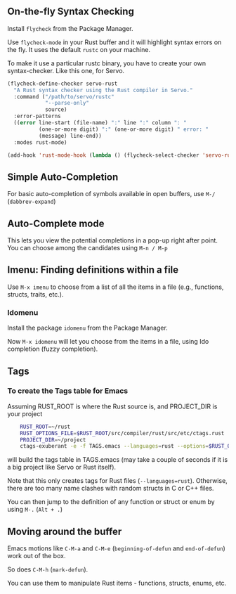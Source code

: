 ## On-the-fly Syntax Checking
Install `flycheck` from the Package Manager.

Use `flycheck-mode` in your Rust buffer and it will highlight syntax errors on the fly. It uses the default `rustc` on your machine. 

To make it use a particular rustc binary, you have to create your own syntax-checker. Like this one, for Servo.
``` lisp
(flycheck-define-checker servo-rust
  "A Rust syntax checker using the Rust compiler in Servo."
  :command ("/path/to/servo/rustc"
            "--parse-only"
            source)
  :error-patterns
  ((error line-start (file-name) ":" line ":" column ": "
          (one-or-more digit) ":" (one-or-more digit) " error: "
          (message) line-end))
  :modes rust-mode)

(add-hook 'rust-mode-hook (lambda () (flycheck-select-checker 'servo-rust)))

```

## Simple Auto-Completion
For basic auto-completion of symbols available in open buffers, use `M-/` (`dabbrev-expand`)

## Auto-Complete mode
This lets you view the potential completions in a pop-up right after point. You can choose among the candidates using `M-n / M-p`

## Imenu: Finding definitions within a file
Use `M-x imenu` to choose from a list of all the items in a file (e.g., functions, structs, traits, etc.).

### Idomenu
Install the package `idomenu` from the Package Manager.

Now `M-x idomenu` will let you choose from the items in a file, using Ido completion (fuzzy completion).

## Tags

### To create the Tags table for Emacs
Assuming RUST_ROOT is where the Rust source is, and PROJECT_DIR is your project
``` bash
    RUST_ROOT=~/rust
    RUST_OPTIONS_FILE=$RUST_ROOT/src/compiler/rust/src/etc/ctags.rust
    PROJECT_DIR=~/project
    ctags-exuberant -e -f TAGS.emacs --languages=rust --options=$RUST_OPTIONS_FILE -R $PROJECT_DIR
```
will build the tags table in TAGS.emacs (may take a couple of seconds if it is a big project like Servo or Rust itself).

Note that this only creates tags for Rust files (`--languages=rust`). Otherwise, there are too many name clashes with random structs in C or C++ files.

You can then jump to the definition of any function or struct or enum by using `M-.` (`Alt + .`)

## Moving around the buffer
Emacs motions like `C-M-a` and `C-M-e` (`beginning-of-defun` and `end-of-defun`) work out of the box.

So does `C-M-h` (`mark-defun`).

You can use them to manipulate Rust items - functions, structs, enums, etc.
